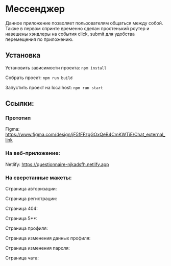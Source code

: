 # Мессенджер

Данное приложение позволяет пользователям общаться между собой.
Также в первом спринте временно сделан простенький роутер и навешены хэндлеры на события click, submit для удобства перемещения по приложению.

## Установка

Установить зависимости проекта: `npm install`

Собрать проект: `npm run build`

Запустить проект на localhost: `npm run start`

## Ссылки:

### Прототип

Figma: https://www.figma.com/design/jF5fFFzgGOxQeB4CmKWTiE/Chat_external_link

### На веб-приложение:

Netlify: https://questionnaire-njkadsfh.netlify.app

### На сверстанные макеты:

Страница авторизации:

Страница регистрации:

Страница 404:

Страница 5\*\*:

Страница профиля:

Страница изменения данных профиля:

Страница изменения пароля:

Страница чата:
